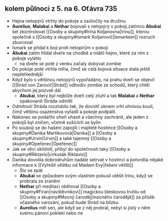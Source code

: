 ## kolem půlnoci z 5. na 6. Oťávra 735 
- Hejna netopýrů vtrhly do pokoje a zaútočily na družinu
- **Aurelius**, **Malakai** a **Nethar** bojovali s netopýry v pokoji,zatímco **Abukai** šel zkontrolovat [[Osoby a skupiny#Irina Koljanovna|Irinu]], kterou společně s [[Osoby a skupiny#Ismark Koljanovič|Ismarkem]] rozruch zburcoval
- Ismark se přidal k boji proti netopírům v pokoji
- **Abukai** zatím hlídal dveře na chodbě a mlátil hejno, které za ním z pokoje vylétlo
	- na dveře se poté z venku začaly dobývat zombie
- Do pokoje poté vtrhla mlha, čímž se celá bojová situace stala ještě nepřehlednější
- Když bylo s většinou netopýrů vypořádáno, na prahu dveří se objevil [[Strád von Zarovič|Strád]] odhodiv zombie ze schodů, který chtěl abychom jej pozvali dál
	- **Abukai**, který byl nejblíže dveří celý ztuhl a tak **Malakai** a **Nethar** opakovaně Stráda odmítli
- Odmítnutí Stráda rozzlobilo tak, že dovnitř oknem vrhl ohnivou kouli, čímž většinu osazenstva vyřadil a pokoje podpálil.
- Nakonec se podařilo oheň uhasit a všechny zachránit, ale jeden z pokojů byl zničen, včetně sušících se bylin
- Po souboji se do hašení zapojili i majitelé hostince [[Osoby a skupiny#Danika Martikovová|Danika]] a [[Osoby a skupiny#Urvin|Urvin]] a také tajemný [[Osoby a skupiny#Opeřenec|Opeřenec]]
- Jak se věci uklidnili, přibyl do společnosti taky [[Osoby a skupiny#Riktavio|cirkusák Riktavio]]
- Danika dovolila dobrodruhům nadále setrvat v hostinci a potvrdila nějaké informace k [[Vyřešit věštbu od Madam Evy|řešení věštb]]
	- Šlo se spát
	- **Abukai** se způsobem svým vlastním pokusil utěšit Irinu, když se probrala ze zranění
	- **Nethar** při meditaci obětoval [[Osoby a skupiny#Firan|návštěvníkovi]] magickou bleskovou truhlu od [[Osoby a skupiny#Mocný čaroděj|mocného čarodějě]] za příslib včasného varování, pokud bude Strád na blízku
	- **Aurelius** měl sen, ale když se z něj probral, nebyl si jistý v něm svému pánovi poklekl nebo ne